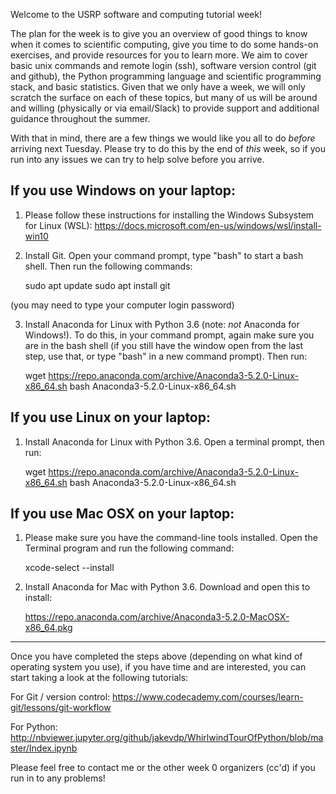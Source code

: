 Welcome to the USRP software and computing tutorial week!

The plan for the week is to give you an overview of good things to know when it comes to scientific computing, give you time to do some hands-on exercises, and provide resources for you to learn more. We aim to cover basic unix commands and remote login (ssh), software version control (git and github), the Python programming language and scientific programming stack, and basic statistics. Given that we only have a week, we will only scratch the surface on each of these topics, but many of us will be around and willing (physically or via email/Slack) to provide support and additional guidance throughout the summer.

With that in mind, there are a few things we would like you all to do *before* arriving next Tuesday. Please try to do this by the end of *this* week, so if you run into any issues we can try to help solve before you arrive.


## If you use Windows on your laptop:

1. Please follow these instructions for installing the Windows Subsystem for Linux (WSL): https://docs.microsoft.com/en-us/windows/wsl/install-win10

2. Install Git. Open your command prompt, type "bash" to start a bash shell. Then run the following commands:

    sudo apt update
    sudo apt install git

(you may need to type your computer login password)

3. Install Anaconda for Linux with Python 3.6 (note: *not* Anaconda for Windows!). To do this, in your command prompt, again make sure you are in the bash shell (if you still have the window open from the last step, use that, or type "bash" in a new command prompt). Then run:

    wget https://repo.anaconda.com/archive/Anaconda3-5.2.0-Linux-x86_64.sh
    bash Anaconda3-5.2.0-Linux-x86_64.sh


## If you use Linux on your laptop:

1. Install Anaconda for Linux with Python 3.6. Open a terminal prompt, then run:

    wget https://repo.anaconda.com/archive/Anaconda3-5.2.0-Linux-x86_64.sh
    bash Anaconda3-5.2.0-Linux-x86_64.sh


## If you use Mac OSX on your laptop:

1. Please make sure you have the command-line tools installed. Open the Terminal program and run the following command:

    xcode-select --install

2. Install Anaconda for Mac with Python 3.6. Download and open this to install:

    https://repo.anaconda.com/archive/Anaconda3-5.2.0-MacOSX-x86_64.pkg


--------


Once you have completed the steps above (depending on what kind of operating system you use), if you have time and are interested, you can start taking a look at the following tutorials:

For Git / version control:
https://www.codecademy.com/courses/learn-git/lessons/git-workflow

For Python:
http://nbviewer.jupyter.org/github/jakevdp/WhirlwindTourOfPython/blob/master/Index.ipynb


Please feel free to contact me or the other week 0 organizers (cc'd) if you run in to any problems!
